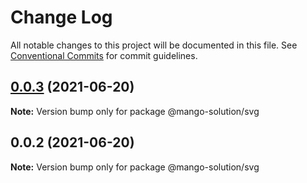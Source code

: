 # Change Log

All notable changes to this project will be documented in this file.
See [Conventional Commits](https://conventionalcommits.org) for commit guidelines.

## [0.0.3](https://github.com/MangoYellowH/mango-toolkit/compare/@mango-solution/svg@0.0.2...@mango-solution/svg@0.0.3) (2021-06-20)

**Note:** Version bump only for package @mango-solution/svg





## 0.0.2 (2021-06-20)

**Note:** Version bump only for package @mango-solution/svg
